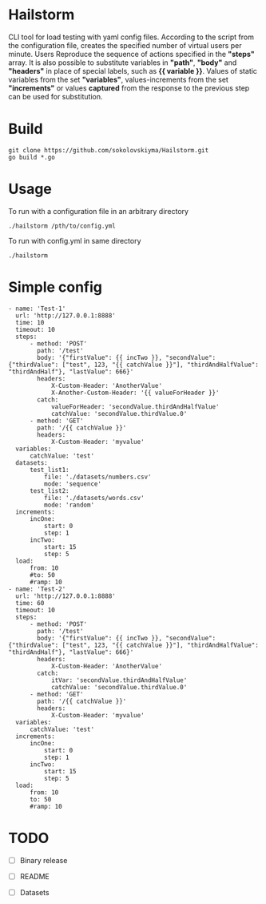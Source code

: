 # Hailstorm
CLI tool for load testing with yaml config files.
According to the script from the configuration file, creates the specified number of virtual users per minute. Users Reproduce the sequence of actions specified in the **"steps"** array. It is also possible to substitute variables in **"path"**, **"body"** and **"headers"** in place of special labels, such as **{{ variable }}**. Values of static variables from the set **"variables"**, values-increments from the set **"increments"** or values **captured** from the response to the previous step can be used for substitution.

# Build
```
git clone https://github.com/sokolovskiyma/Hailstorm.git
go build *.go
```

# Usage
To run with a configuration file in an arbitrary directory
```
./hailstorm /pth/to/config.yml
```
To run with config.yml in same directory
```
./hailstorm 
```

# Simple config
```
- name: 'Test-1'
  url: 'http://127.0.0.1:8888'
  time: 10
  timeout: 10
  steps:
      - method: 'POST'
        path: '/test'
        body: '{"firstValue": {{ incTwo }}, "secondValue": {"thirdValue": ["test", 123, "{{ catchValue }}"], "thirdAndHalfValue": "thirdAndHalf"}, "lastValue": 666}'
        headers:
            X-Custom-Header: 'AnotherValue'
            X-Another-Custom-Header: '{{ valueForHeader }}'
        catch:
            valueForHeader: 'secondValue.thirdAndHalfValue'
            catchValue: 'secondValue.thirdValue.0'
      - method: 'GET'
        path: '/{{ catchValue }}'
        headers:
            X-Custom-Header: 'myvalue'
  variables:
      catchValue: 'test'
  datasets:
      test_list1: 
          file: './datasets/numbers.csv'
          mode: 'sequence'
      test_list2:
          file: './datasets/words.csv'
          mode: 'random'
  increments:
      incOne:
          start: 0
          step: 1
      incTwo:
          start: 15
          step: 5
  load:
      from: 10
      #to: 50
      #ramp: 10
- name: 'Test-2'
  url: 'http://127.0.0.1:8888'
  time: 60
  timeout: 10
  steps:
      - method: 'POST'
        path: '/test'
        body: '{"firstValue": {{ incTwo }}, "secondValue": {"thirdValue": ["test", 123, "{{ catchValue }}"], "thirdAndHalfValue": "thirdAndHalf"}, "lastValue": 666}'
        headers:
            X-Custom-Header: 'AnotherValue'
        catch:
            itVar: 'secondValue.thirdAndHalfValue'
            catchValue: 'secondValue.thirdValue.0'
      - method: 'GET'
        path: '/{{ catchValue }}'
        headers:
            X-Custom-Header: 'myvalue'
  variables:
      catchValue: 'test'
  increments:
      incOne:
          start: 0
          step: 1
      incTwo:
          start: 15
          step: 5
  load:
      from: 10
      to: 50
      #ramp: 10
```
 
 # TODO
- [ ] Binary release
- [ ] README
- [ ] Datasets

